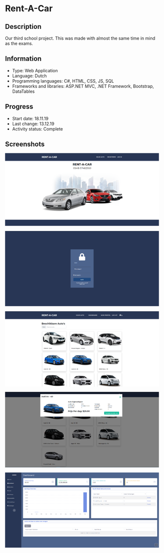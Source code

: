 # Rent-A-Car

## Description
Our third school project.
This was made with almost the same time in mind as the exams.


## Information
- Type: Web Application
- Language: Dutch
- Programming languages: C#, HTML, CSS, JS, SQL
- Frameworks and libraries: ASP.NET MVC, .NET Framework, Bootstrap, DataTables


## Progress
- Start date: 18.11.19
- Last change: 13.12.19
- Activity status: Complete


## Screenshots
![Home](/Screenshots/Home.png)

![Login](/Screenshots/Login.png)

![Shopping 1](/Screenshots/Shopping%201.png)

![Shopping 2](/Screenshots/Shopping%202.png)

![Administration](/Screenshots/Administration.png)

